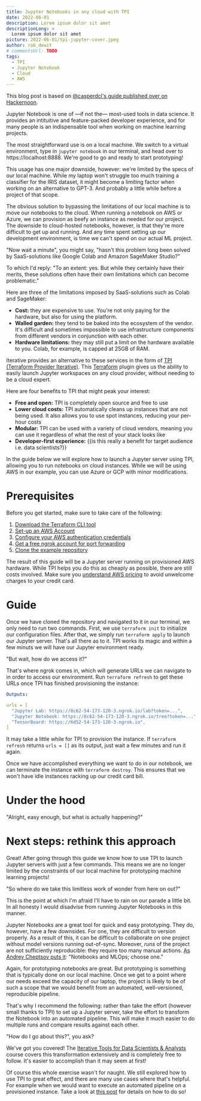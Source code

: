 ```yaml
---
title: Jupyter Notebooks in any cloud with TPI
date: 2022-06-01
description: Lorem ipsum dolor sit amet
descriptionLong: >
  Lorem ipsum dolor sit amet
picture: 2022-06-01/tpi-jupyter-cover.jpeg
author: rob_dewit
# commentsUrl: TODO
tags:
  - TPI
  - Jupyter Notebook
  - Cloud
  - AWS
---
```


<admon type="info">

This blog post is based on [@casperdcl's guide published over on
Hackernoon](https://hackernoon.com/using-jupytertensorboard-in-any-cloud-with-one-command).

</admon>

Jupyter Notebook is one of —if not the— most-used tools in data science. It
provides an intituitive and feature-packed developer experience, and for many
people is an indispensable tool when working on machine learning projects.

The most straightforward use is on a local machine. We switch to a virtual
environment, type in `jupyter notebook` in our terminal, and head over to
https://localhost:8888. We're good to go and ready to start prototyping!

This usage has one major downside, however: we're limited by the specs of our
local machine. While my laptop won't struggle too much training a classifier for
the IRIS dataset, it might become a limiting factor when working on an
alternative to GPT-3. And probably a little while before a project of that
scope.

The obvious solution to bypassing the limitations of our local machine is to
move our notebooks to the cloud. When running a notebook on AWS or Azure, we can
provision as beefy an instance as needed for our project. The downside to
cloud-hosted notebooks, however, is that they're more difficult to get up and
running. And any time spent setting up our development environment, is time we
can't spend on our actual ML project.

"Now wait a minute", you might say, "hasn't this problem long been solved by
SaaS-solutions like Google Colab and Amazon SageMaker Studio?"

To which I'd reply: "To an extent: yes. But while they certainly have their
merits, these solutions often have their own limitations which can become
problematic."

Here are three of the limitations imposed by SaaS-solutions such as Colab and
SageMaker:

- **Cost:** they are expensive to use. You're not only paying for the hardware,
  but also for using the platform.
- **Walled garden:** they tend to be baked into the ecosystem of the vendor.
  It's difficult and sometimes impossible to use infrastructure components from
  different vendors in conjunction with each other.
- **Hardware limitations:** they may still put a limit on the hardware available
  to you. Colab, for example, is capped at 25GB of RAM.

Iterative provides an alternative to these services in the form of [TPI
(Terraform Provider
Iterative)](https://github.com/iterative/terraform-provider-iterative). This
[Terraform](https://www.terraform.io/) plugin gives us the ability to easily
launch Jupyter workspaces on any cloud provider, without needing to be a cloud
expert.

Here are four benefits to TPI that might peak your interest:

- **Free and open:** TPI is completely open source and free to use
- **Lower cloud costs:** TPI automatically cleans up instances that are not
  being used. It also allows you to use spot instances, reducing your per-hour
  costs
- **Modular:** TPI can be used with a variety of cloud vendors, meaning you can
  use it regardless of what the rest of your stack looks like
- **Developer-first experience:** {{is this really a benefit for target audience
  i.e. data scientists?}}

In the guide below we will explore how to launch a Jupyter server using TPI,
allowing you to run notebooks on cloud instances. While we will be using AWS in
our example, you can use Azure or GCP with minor modifications.

# Prerequisites

Before you get started, make sure to take care of the following:

1. [Download the Terraform CLI tool](https://www.terraform.io/downloads)
1. [Set-up an AWS Account](https://aws.amazon.com/)
1. [Configure your AWS authentication
   credentials](https://docs.aws.amazon.com/cli/latest/userguide/cli-configure-files.html)
1. [Get a free ngrok account for port forwarding](https://ngrok.com/)
1. [Clone the example repository](https://github.com/iterative/blog-tpi-jupyter)

<admon type="warn">

The result of this guide will be a Jupyter server running on provisioned AWS
hardware. While TPI helps you do this as cheaply as possible, there are still
costs involved. Make sure you [understand AWS
pricing](https://aws.amazon.com/ec2/pricing/) to avoid unwelcome charges to your
credit card.

</admon>

# Guide

Once we have cloned the repository and navigated to it in our terminal, we only
need to run two commands. First, we use `terraform init` to initialize our
configuration files. After that, we simply run `terraform apply` to launch our
Jupyter server. That's all there as to it. TPI works its magic and within a few
minuts we will have our Jupyter environment ready.

"But wait, how do we access it?"

That's where ngrok comes in, which will generate URLs we can navigate to in
order to access our environment. Run `terraform refresh` to get these URLs once
TPI has finished provisioning the instance:

```yaml
Outputs:

urls = [
  "Jupyter Lab: https://8c62-54-173-120-3.ngrok.io/lab?token=...",
  "Jupyter Notebook: https://8c62-54-173-120-3.ngrok.io/tree?token=...",
  "TensorBoard: https://6d52-54-173-120-3.ngrok.io",
]
```

<admon type="info">

It may take a little while for TPI to provision the instance. If `terraform
refresh` returns `urls = []` as its output, just wait a few minutes and run it
again.

</admon>

Once we have accomplished everything we want to do in our notebook, we can
terminate the instance with `terraform destroy`. This ensures that we won't have
idle instances racking up our credit card bill.

# Under the hood

"Alright, easy enough, but what is actually happening?"



# Next steps: rethink this approach

Great! After going through this guide we know how to use TPI to launch Jupyter
servers with just a few commands. This means we are no longer limited by the
constraints of our local machine for prototyping machine learning projects!

"So where do we take this limitless work of wonder from here on out?"

This is the point at which I'm afraid I'll have to rain on our parade a little
bit. In all honesty I would disadvise from running Jupyter Notebooks in this
manner.

Jupyter Notebooks are a great tool for quick and easy prototyping. They do,
however, have a few downsides. For one, they are difficult to version properly.
As a result of this, it can be difficult to collaborate on one project without
model versions running out-of-sync. Moreover, _runs_ of the project are not
sufficiently reproducible: they require too many manual actions. [As Andrey
Cheptsov puts
it](https://mlopsfluff.dstack.ai/p/notebooks-and-mlops-choose-one?s=r):
"Notebooks and MLOps; choose one."

Again, for prototyping notebooks are great. But prototyping is something that is
typically done on our local machine. Once we get to a point where our needs
exceed the capacity of our laptop, the project is likely to be of such a scope
that we would benefit from an automated, well-versioned, reproducible pipeline.

That's why I recommend the following: rather than take the effort (however small
thanks to TPI) to set up a Jupyter server, take the effort to transform the
Notebook into an automated pipeline. This will make it much easier to do
multiple runs and compare results against each other.

"How do I go about this?", you ask?

We've got you covered! The [Iterative Tools for Data Scientists &
Analysts](https://learn.iterative.ai/course/data-scientist-path) course covers
this transformation extensively and is completely free to follow. It's easier to
accomplish than it may seem at first!

Of course this whole exercise wasn't for naught. We still explored how to use
TPI to great effect, and there are many use cases where that's helpful. For
example when we would want to execute an automated pipeline on a provisioned
instance. Take a look at [this
post](https://dvc.org/blog/local-experiments-to-cloud-with-tpi) for details on
how to do so!

<!-- ## Downsides to Google Colab

https://analyticsindiamag.com/explained-5-drawback-of-google-colab/#:~:text=Limited%20Space%20%26%20Time%3A%20The%20Google,the%20complex%20functions%20to%20execute.
https://towardsdatascience.com/why-i-moved-from-google-colab-and-amazon-sagemaker-to-saturn-cloud-675f0a51ece1

- Closed environment, only pre-approved packages
- Storage constraints: coopts Google Drive storage
- Entire GDrive accessible in Colab, so sharing exposes a lot of data
- Pricing https://colab.research.google.com/signup#
- Limits to specifications wrt memory and processing power
- Reproducibility/versioning difficult
- Not really Jupyter; renamed stuff
- No real-time collaboration

## Downsides to Amazon SageMaker

https://towardsdatascience.com/why-i-moved-from-google-colab-and-amazon-sagemaker-to-saturn-cloud-675f0a51ece1

- All data stored on S3 (problem with large datasets, e.g. images or videos)
- Download data for every training instance (100Gb takes 20 minutes) -->
